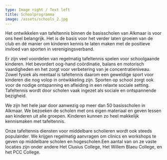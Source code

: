 ```yaml
---
type: Image right / Text left
title: Schoolprogramma
image: /assets/schools_2.jpg
---
```

Het ontwikkelen van tafeltennis binnen de basisscholen van Alkmaar is voor ons heel belangrijk. Het is de basis voor het verder laten groeien van de club en dé manier om kinderen kennis te laten maken met de positieve invloed van sporten in verenigingsverband.

Er zijn veel voordelen van regelmatig tafeltennis spelen voor schoolgaande kinderen. Het bevordert oog-hand coördinatie, balans en motorisch vaardigheden en het zorgt voor verbetering van je concentratieniveau. Zowel fysiek als mentaal is tafeltennis daarom een geweldige sport voor kinderen die nog volop in ontwikkeling zijn. Sporten op school zorgt ook voor de nodige ontspanning en afleiding in een relaxte sociale setting. Tafeltennis wordt door scholen vaak ingezet als sociale en ontspannende bezigheid.

We zijn het hele jaar door aanwezig op meer dan 50 basisscholen in Alkmaar. We bezoeken de scholen met ons eigen materiaal en geven lessen aan kinderen uit alle groepen. Kinderen kunnen zo heel makkelijk kennismaken met tafeltennis.

Onze tafeltennis diensten voor middelbare scholieren wordt ook steeds populairder. We krijgen regelmatig aanvragen om clinics en workshops te geven op middelbare scholen en hogescholen.Een aantal van on ze vaste locaties zijn onder andere Het Clusius College, Het Willem Blaeu College, en het PCC College.